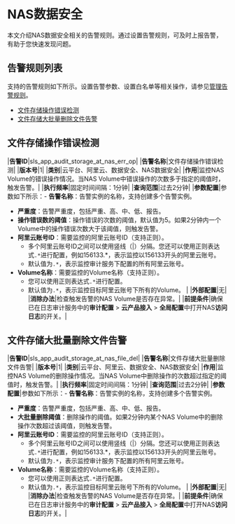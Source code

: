 # NAS数据安全

本文介绍NAS数据安全相关的告警规则。通过设置告警规则，可及时上报告警，有助于您快速发现问题。

## 告警规则列表

支持的告警规则如下所示。设置告警参数、设置白名单等相关操作，请参见[管理告警规则](/cn.zh-CN/应用中心（App）/日志审计服务/告警/管理告警规则.md)。

-   [文件存储操作错误检测](#section_5cl_qys_sut)
-   [文件存储大批量删除文件告警](#section_0gg_39o_cx3)

## 文件存储操作错误检测

|**告警ID**|sls\_app\_audit\_storage\_at\_nas\_err\_op|
|**告警名称**|文件存储操作错误检测|
|**版本号**|1|
|**类别**|云平台、阿里云、数据安全、NAS数据安全|
|**作用**|监控NAS Volume的错误操作情况。当NAS Volume中错误操作的次数多于指定的阈值时，触发告警。|
|**执行频率**|固定时间间隔：1分钟|
|**查询范围**|过去2分钟|
|**参数配置**|参数如下所示：-   **告警名称**：告警实例的名称，支持创建多个告警实例。
-   **严重度**：告警严重度，包括严重、高、中、低、报告。
-   **操作错误数的阈值**：操作错误的次数的阈值，默认值为5。如果2分钟内一个Volume中的操作错误次数大于该阈值，则触发告警。
-   **阿里云账号ID**：需要监控的阿里云账号ID（支持正则）。
    -   多个阿里云账号ID之间可以使用竖线（\|）分隔。您还可以使用正则表达式`.*`进行配置，例如156133.\*，表示监控以156133开头的阿里云账号。
    -   默认值为`.*`，表示监控审计服务下配置的所有阿里云账号。
-   **Volume名称**：需要监控的Volume名称（支持正则）。
    -   您可以使用正则表达式`.*`进行配置。
    -   默认值为`.*`，表示监控目标阿里云账号下所有的Volume。 |
|**外部配置**|无|
|**消除办法**|检查触发告警的NAS Volume是否存在异常。|
|**前提条件**|确保已在日志审计服务中的**审计配置** \> **云产品接入** \> **全局配置**中打开NAS**访问日志**的开关。|

## 文件存储大批量删除文件告警

|**告警ID**|sls\_app\_audit\_storage\_at\_nas\_file\_del|
|**告警名称**|文件存储大批量删除文件告警|
|**版本号**|1|
|**类别**|云平台、阿里云、数据安全、NAS数据安全|
|**作用**|监控NAS Volume的删除操作情况。当NAS Volume中删除操作的次数超过指定的阈值时，触发告警。|
|**执行频率**|固定时间间隔：1分钟|
|**查询范围**|过去2分钟|
|**参数配置**|参数如下所示：-   **告警名称**：告警实例的名称，支持创建多个告警实例。
-   **严重度**：告警严重度，包括严重、高、中、低、报告。
-   **大批量删除阈值**：删除操作的阈值。如果2分钟内某个NAS Volume中的删除操作次数超过该阈值，则触发告警。
-   **阿里云账号ID**：需要监控的阿里云账号ID（支持正则）。
    -   多个阿里云账号ID之间可以使用竖线（\|）分隔。您还可以使用正则表达式`.*`进行配置，例如156133.\*，表示监控以156133开头的阿里云账号。
    -   默认值为`.*`，表示监控审计服务下配置的所有阿里云账号。
-   **Volume名称**：需要监控的Volume名称（支持正则）。
    -   您可以使用正则表达式`.*`进行配置。
    -   默认值为`.*`，表示监控目标阿里云账号下所有的Volume。 |
|**外部配置**|无|
|**消除办法**|检查触发告警的NAS Volume是否存在异常。|
|**前提条件**|确保已在日志审计服务中的**审计配置** \> **云产品接入** \> **全局配置**中打开NAS**访问日志**的开关。|

